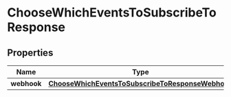 

# ChooseWhichEventsToSubscribeToResponse


## Properties

Name | Type | Description | Notes
------------ | ------------- | ------------- | -------------
**webhook** | [**ChooseWhichEventsToSubscribeToResponseWebhook**](ChooseWhichEventsToSubscribeToResponseWebhook.md) |  |  [optional]



